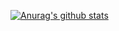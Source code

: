 [![Anurag's github stats](https://github-readme-stats.vercel.app/api?username=interceptor128&show_icons=true&theme=solarized-dark)](https://github.com/interceptor128/interceptor128)
